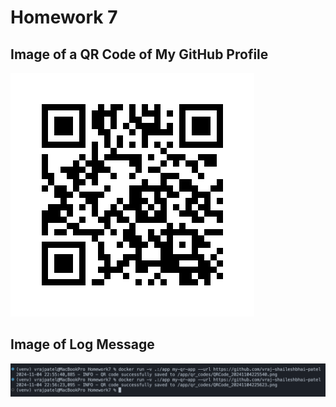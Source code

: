 # Homework 7

## Image of a QR Code of My GitHub Profile
![QR Code of GitHub Profile](https://github.com/vraj-shaileshbhai-patel/-is601_homework7-fall2024-ucid-vp755-/blob/ebefd60db9418275e84ffbe0a8b3adcca83e0c20/QRCode_20241104225623.png)

## Image of Log Message
![Log Message](https://github.com/vraj-shaileshbhai-patel/-is601_homework7-fall2024-ucid-vp755-/blob/718ccc425a6343f4f8d9049b85ceb0ed3dcb7cb0/log.png)
